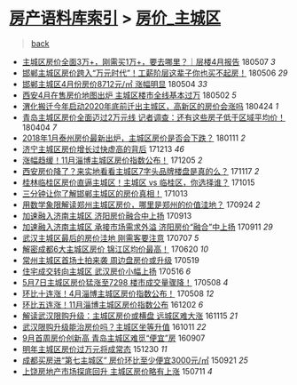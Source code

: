 [房产语料库索引](../../README.md)  > [房价_主城区](房价_主城区.md)
====
> [back](../README.md)

- [主城区房价全面3万+，刚需买1万+，要去哪里？｜层楼4月报告](http://jkwz.applinzi.com/ittc/7100362241486619664.html#%E4%B8%BB%E5%9F%8E%E5%8C%BA%E6%88%BF%E4%BB%B7%E5%85%A8%E9%9D%A23%E4%B8%87%2B%EF%BC%8C%E5%88%9A%E9%9C%80%E4%B9%B01%E4%B8%87%2B%EF%BC%8C%E8%A6%81%E5%8E%BB%E5%93%AA%E9%87%8C%EF%BC%9F%EF%BD%9C%E5%B1%82%E6%A5%BC4%E6%9C%88%E6%8A%A5%E5%91%8A) 180507 *3* 
- [邯郸主城区房价跨入“万元时代”！工薪阶层这辈子你也买不起房！](http://jkwz.applinzi.com/ittc/7100001957332911120.html#%E9%82%AF%E9%83%B8%E4%B8%BB%E5%9F%8E%E5%8C%BA%E6%88%BF%E4%BB%B7%E8%B7%A8%E5%85%A5%E2%80%9C%E4%B8%87%E5%85%83%E6%97%B6%E4%BB%A3%E2%80%9D%EF%BC%81%E5%B7%A5%E8%96%AA%E9%98%B6%E5%B1%82%E8%BF%99%E8%BE%88%E5%AD%90%E4%BD%A0%E4%B9%9F%E4%B9%B0%E4%B8%8D%E8%B5%B7%E6%88%BF%EF%BC%81) 180506 *29* 
- [邯郸主城区4月份房价8712元/㎡ 涨幅明显](http://jkwz.applinzi.com/ittc/7099342322552800263.html#%E9%82%AF%E9%83%B8%E4%B8%BB%E5%9F%8E%E5%8C%BA4%E6%9C%88%E4%BB%BD%E6%88%BF%E4%BB%B78712%E5%85%83%2F%E3%8E%A1+%E6%B6%A8%E5%B9%85%E6%98%8E%E6%98%BE) 180504 *33* 
- [西安4月在售房价地图出炉 主城区楼市全线基本过万](http://jkwz.applinzi.com/ittc/7098565878469886983.html#%E8%A5%BF%E5%AE%894%E6%9C%88%E5%9C%A8%E5%94%AE%E6%88%BF%E4%BB%B7%E5%9C%B0%E5%9B%BE%E5%87%BA%E7%82%89+%E4%B8%BB%E5%9F%8E%E5%8C%BA%E6%A5%BC%E5%B8%82%E5%85%A8%E7%BA%BF%E5%9F%BA%E6%9C%AC%E8%BF%87%E4%B8%87) 180502 *5* 
- [渭化搬迁今年启动2020年底前迁出主城区，高新区的房价会涨吗](http://jkwz.applinzi.com/ittc/7095462823046153233.html#%E6%B8%AD%E5%8C%96%E6%90%AC%E8%BF%81%E4%BB%8A%E5%B9%B4%E5%90%AF%E5%8A%A82020%E5%B9%B4%E5%BA%95%E5%89%8D%E8%BF%81%E5%87%BA%E4%B8%BB%E5%9F%8E%E5%8C%BA%EF%BC%8C%E9%AB%98%E6%96%B0%E5%8C%BA%E7%9A%84%E6%88%BF%E4%BB%B7%E4%BC%9A%E6%B6%A8%E5%90%97) 180424 *1* 
- [青岛主城区房价全面迈过2万元线 记者调查：还有这些房子低于区域平均价！](http://jkwz.applinzi.com/ittc/7088036572480144394.html#%E9%9D%92%E5%B2%9B%E4%B8%BB%E5%9F%8E%E5%8C%BA%E6%88%BF%E4%BB%B7%E5%85%A8%E9%9D%A2%E8%BF%88%E8%BF%872%E4%B8%87%E5%85%83%E7%BA%BF+%E8%AE%B0%E8%80%85%E8%B0%83%E6%9F%A5%EF%BC%9A%E8%BF%98%E6%9C%89%E8%BF%99%E4%BA%9B%E6%88%BF%E5%AD%90%E4%BD%8E%E4%BA%8E%E5%8C%BA%E5%9F%9F%E5%B9%B3%E5%9D%87%E4%BB%B7%EF%BC%81) 180404 *7* 
- [2018年1月泰州房价最新出炉，主城区房价是否会下跌？](http://jkwz.applinzi.com/ittc/7057249328089793546.html#2018%E5%B9%B41%E6%9C%88%E6%B3%B0%E5%B7%9E%E6%88%BF%E4%BB%B7%E6%9C%80%E6%96%B0%E5%87%BA%E7%82%89%EF%BC%8C%E4%B8%BB%E5%9F%8E%E5%8C%BA%E6%88%BF%E4%BB%B7%E6%98%AF%E5%90%A6%E4%BC%9A%E4%B8%8B%E8%B7%8C%EF%BC%9F) 180111 *2* 
- [济宁主城区房价增长过快虚高的背后](http://jkwz.applinzi.com/ittc/7046526519797613585.html#%E6%B5%8E%E5%AE%81%E4%B8%BB%E5%9F%8E%E5%8C%BA%E6%88%BF%E4%BB%B7%E5%A2%9E%E9%95%BF%E8%BF%87%E5%BF%AB%E8%99%9A%E9%AB%98%E7%9A%84%E8%83%8C%E5%90%8E) 171213 *46* 
- [涨幅趋缓！11月淄博主城区房价指数公布！](http://jkwz.applinzi.com/ittc/7043618758478791696.html#%E6%B6%A8%E5%B9%85%E8%B6%8B%E7%BC%93%EF%BC%8111%E6%9C%88%E6%B7%84%E5%8D%9A%E4%B8%BB%E5%9F%8E%E5%8C%BA%E6%88%BF%E4%BB%B7%E6%8C%87%E6%95%B0%E5%85%AC%E5%B8%83%EF%BC%81) 171205 *2* 
- [西安房价降了？来实地看看主城区7字头品牌楼盘是真的么？](http://jkwz.applinzi.com/ittc/7036863206528648209.html#%E8%A5%BF%E5%AE%89%E6%88%BF%E4%BB%B7%E9%99%8D%E4%BA%86%EF%BC%9F%E6%9D%A5%E5%AE%9E%E5%9C%B0%E7%9C%8B%E7%9C%8B%E4%B8%BB%E5%9F%8E%E5%8C%BA7%E5%AD%97%E5%A4%B4%E5%93%81%E7%89%8C%E6%A5%BC%E7%9B%98%E6%98%AF%E7%9C%9F%E7%9A%84%E4%B9%88%EF%BC%9F) 171117 *2* 
- [桂林临桂区房价直逼主城区！主城区 vs 临桂区，你选择谁？](http://jkwz.applinzi.com/ittc/7024609932140348433.html#%E6%A1%82%E6%9E%97%E4%B8%B4%E6%A1%82%E5%8C%BA%E6%88%BF%E4%BB%B7%E7%9B%B4%E9%80%BC%E4%B8%BB%E5%9F%8E%E5%8C%BA%EF%BC%81%E4%B8%BB%E5%9F%8E%E5%8C%BA+vs+%E4%B8%B4%E6%A1%82%E5%8C%BA%EF%BC%8C%E4%BD%A0%E9%80%89%E6%8B%A9%E8%B0%81%EF%BC%9F) 171015  
- [三分钟让你了解邯郸主城区的房价真相！](http://jkwz.applinzi.com/ittc/7023925138029020176.html#%E4%B8%89%E5%88%86%E9%92%9F%E8%AE%A9%E4%BD%A0%E4%BA%86%E8%A7%A3%E9%82%AF%E9%83%B8%E4%B8%BB%E5%9F%8E%E5%8C%BA%E7%9A%84%E6%88%BF%E4%BB%B7%E7%9C%9F%E7%9B%B8%EF%BC%81) 171013  
- [用数学象限解读郑州主城区房价，哪里是郑州的价值洼地？](http://jkwz.applinzi.com/ittc/7016936613853266961.html#%E7%94%A8%E6%95%B0%E5%AD%A6%E8%B1%A1%E9%99%90%E8%A7%A3%E8%AF%BB%E9%83%91%E5%B7%9E%E4%B8%BB%E5%9F%8E%E5%8C%BA%E6%88%BF%E4%BB%B7%EF%BC%8C%E5%93%AA%E9%87%8C%E6%98%AF%E9%83%91%E5%B7%9E%E7%9A%84%E4%BB%B7%E5%80%BC%E6%B4%BC%E5%9C%B0%EF%BC%9F) 170924 *2* 
- [加速融入济南主城区 济阳房价融合中上扬](http://jkwz.applinzi.com/ittc/7012824794175898641.html#%E5%8A%A0%E9%80%9F%E8%9E%8D%E5%85%A5%E6%B5%8E%E5%8D%97%E4%B8%BB%E5%9F%8E%E5%8C%BA+%E6%B5%8E%E9%98%B3%E6%88%BF%E4%BB%B7%E8%9E%8D%E5%90%88%E4%B8%AD%E4%B8%8A%E6%89%AC) 170913  
- [加速融入济南主城区 承接市场需求外溢 济阳房价“融合”中上扬](http://jkwz.applinzi.com/ittc/7011846863844803600.html#%E5%8A%A0%E9%80%9F%E8%9E%8D%E5%85%A5%E6%B5%8E%E5%8D%97%E4%B8%BB%E5%9F%8E%E5%8C%BA+%E6%89%BF%E6%8E%A5%E5%B8%82%E5%9C%BA%E9%9C%80%E6%B1%82%E5%A4%96%E6%BA%A2+%E6%B5%8E%E9%98%B3%E6%88%BF%E4%BB%B7%E2%80%9C%E8%9E%8D%E5%90%88%E2%80%9D%E4%B8%AD%E4%B8%8A%E6%89%AC) 170911 *29* 
- [武汉主城区最后的房价洼地 刚需客要注意](http://jkwz.applinzi.com/ittc/6987511885241779205.html#%E6%AD%A6%E6%B1%89%E4%B8%BB%E5%9F%8E%E5%8C%BA%E6%9C%80%E5%90%8E%E7%9A%84%E6%88%BF%E4%BB%B7%E6%B4%BC%E5%9C%B0+%E5%88%9A%E9%9C%80%E5%AE%A2%E8%A6%81%E6%B3%A8%E6%84%8F) 170707 *5* 
- [解密成都6大主城区房价 锦江区均价最高！](http://jkwz.applinzi.com/ittc/6981312189569696773.html#%E8%A7%A3%E5%AF%86%E6%88%90%E9%83%BD6%E5%A4%A7%E4%B8%BB%E5%9F%8E%E5%8C%BA%E6%88%BF%E4%BB%B7+%E9%94%A6%E6%B1%9F%E5%8C%BA%E5%9D%87%E4%BB%B7%E6%9C%80%E9%AB%98%EF%BC%81) 170620 *10* 
- [常州主城区首场土拍来袭 周边盘房价或升级](http://jkwz.applinzi.com/ittc/6969378569376498693.html#%E5%B8%B8%E5%B7%9E%E4%B8%BB%E5%9F%8E%E5%8C%BA%E9%A6%96%E5%9C%BA%E5%9C%9F%E6%8B%8D%E6%9D%A5%E8%A2%AD+%E5%91%A8%E8%BE%B9%E7%9B%98%E6%88%BF%E4%BB%B7%E6%88%96%E5%8D%87%E7%BA%A7) 170519  
- [住宅成交转向主城区 武汉房价小幅上扬](http://jkwz.applinzi.com/ittc/6968189588286735365.html#%E4%BD%8F%E5%AE%85%E6%88%90%E4%BA%A4%E8%BD%AC%E5%90%91%E4%B8%BB%E5%9F%8E%E5%8C%BA+%E6%AD%A6%E6%B1%89%E6%88%BF%E4%BB%B7%E5%B0%8F%E5%B9%85%E4%B8%8A%E6%89%AC) 170516 *6* 
- [5月7日主城区房价猛涨至7298 楼市成交量骤降！](http://jkwz.applinzi.com/ittc/6965309857728037892.html#5%E6%9C%887%E6%97%A5%E4%B8%BB%E5%9F%8E%E5%8C%BA%E6%88%BF%E4%BB%B7%E7%8C%9B%E6%B6%A8%E8%87%B37298+%E6%A5%BC%E5%B8%82%E6%88%90%E4%BA%A4%E9%87%8F%E9%AA%A4%E9%99%8D%EF%BC%81) 170508 *4* 
- [环比十连涨！4月淄博主城区房价指数公布！](http://jkwz.applinzi.com/ittc/6965289396780663813.html#%E7%8E%AF%E6%AF%94%E5%8D%81%E8%BF%9E%E6%B6%A8%EF%BC%814%E6%9C%88%E6%B7%84%E5%8D%9A%E4%B8%BB%E5%9F%8E%E5%8C%BA%E6%88%BF%E4%BB%B7%E6%8C%87%E6%95%B0%E5%85%AC%E5%B8%83%EF%BC%81) 170508 *12* 
- [环比五连涨！11月淄博主城区房价指数公布](http://jkwz.applinzi.com/ittc/6906982721426818053.html#%E7%8E%AF%E6%AF%94%E4%BA%94%E8%BF%9E%E6%B6%A8%EF%BC%8111%E6%9C%88%E6%B7%84%E5%8D%9A%E4%B8%BB%E5%9F%8E%E5%8C%BA%E6%88%BF%E4%BB%B7%E6%8C%87%E6%95%B0%E5%85%AC%E5%B8%83) 161202 *6* 
- [解读武汉限购升级：主城区房价或横盘 远城区难大涨](http://jkwz.applinzi.com/ittc/6900734511301526532.html#%E8%A7%A3%E8%AF%BB%E6%AD%A6%E6%B1%89%E9%99%90%E8%B4%AD%E5%8D%87%E7%BA%A7%EF%BC%9A%E4%B8%BB%E5%9F%8E%E5%8C%BA%E6%88%BF%E4%BB%B7%E6%88%96%E6%A8%AA%E7%9B%98+%E8%BF%9C%E5%9F%8E%E5%8C%BA%E9%9A%BE%E5%A4%A7%E6%B6%A8) 161115 *21* 
- [武汉限购升级能治房价吗？主城区坐等升值](http://jkwz.applinzi.com/ittc/6887661681571791877.html#%E6%AD%A6%E6%B1%89%E9%99%90%E8%B4%AD%E5%8D%87%E7%BA%A7%E8%83%BD%E6%B2%BB%E6%88%BF%E4%BB%B7%E5%90%97%EF%BC%9F%E4%B8%BB%E5%9F%8E%E5%8C%BA%E5%9D%90%E7%AD%89%E5%8D%87%E5%80%BC) 161011 *22* 
- [9月首周房价创新高 青岛主城区难觅“便宜”房](http://jkwz.applinzi.com/ittc/6875192033358119941.html#9%E6%9C%88%E9%A6%96%E5%91%A8%E6%88%BF%E4%BB%B7%E5%88%9B%E6%96%B0%E9%AB%98+%E9%9D%92%E5%B2%9B%E4%B8%BB%E5%9F%8E%E5%8C%BA%E9%9A%BE%E8%A7%85%E2%80%9C%E4%BE%BF%E5%AE%9C%E2%80%9D%E6%88%BF) 160907  
- [明年主城区房价过万元将成常态](http://jkwz.applinzi.com/ittc/6781513418276357125.html#%E6%98%8E%E5%B9%B4%E4%B8%BB%E5%9F%8E%E5%8C%BA%E6%88%BF%E4%BB%B7%E8%BF%87%E4%B8%87%E5%85%83%E5%B0%86%E6%88%90%E5%B8%B8%E6%80%81) 151230 *11* 
- [成都买房进“第七主城区” 房价环比至少便宜3000元/㎡](http://jkwz.applinzi.com/ittc/6744478744128537604.html#%E6%88%90%E9%83%BD%E4%B9%B0%E6%88%BF%E8%BF%9B%E2%80%9C%E7%AC%AC%E4%B8%83%E4%B8%BB%E5%9F%8E%E5%8C%BA%E2%80%9D+%E6%88%BF%E4%BB%B7%E7%8E%AF%E6%AF%94%E8%87%B3%E5%B0%91%E4%BE%BF%E5%AE%9C3000%E5%85%83%2F%E3%8E%A1) 150921 *25* 
- [上饶房地产市场探底回升 主城区房价略有上涨](http://jkwz.applinzi.com/ittc/547650615036741244.html#%E4%B8%8A%E9%A5%B6%E6%88%BF%E5%9C%B0%E4%BA%A7%E5%B8%82%E5%9C%BA%E6%8E%A2%E5%BA%95%E5%9B%9E%E5%8D%87+%E4%B8%BB%E5%9F%8E%E5%8C%BA%E6%88%BF%E4%BB%B7%E7%95%A5%E6%9C%89%E4%B8%8A%E6%B6%A8) 150711 *4* 
